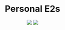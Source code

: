 <!-- PROJECT INFO -->
<br />
  <h1 align="center">Personal E2s</h1>
  
  <p align="center">
    <img src="https://github-readme-stats.vercel.app/api?username=Smigg-y&show_icons=true&theme=react">
    <img src=[contributors-shield]>
  </p>
</br>

<!-- MARKDOWN LINKS & IMAGES -->
<!-- https://www.markdownguide.org/basic-syntax/#reference-style-links -->
[contributors-shield]: https://img.shields.io/github/contributors/Smigg-y/Personal-E2s.svg?style=for-the-badge
[contributors-url]: https://github.com/Smigg-y/Personal-E2s/graphs/contributors
[forks-shield]: https://img.shields.io/github/forks/Smigg-y/Personal-E2s.svg?style=for-the-badge
[forks-url]: https://github.com/Smigg-y/Personal-E2s/network/members
[issues-shield]: https://img.shields.io/github/issues/Smigg-y/Personal-E2s.svg?style=for-the-badge
[issues-url]: https://github.com/Smigg-y/Personal-E2s/issues
[stars-shield]: https://img.shields.io/github/stars/Smigg-y/Personal-E2s.svg?style=for-the-badge
[stars-url]: https://github.com/Smigg-y/Personal-E2s


<!--
    [![Issues][issues-shield]][issues-url]
    [![Contributors][contributors-shield]][contributors-url]
    [![Forks][forks-shield]][forks-url]
    [![Stars][stars-shield]][stars-url]
-->
